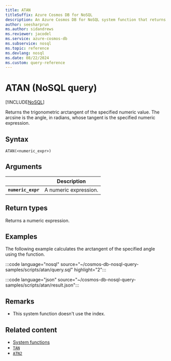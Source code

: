 ```yaml
---
title: ATAN
titleSuffix: Azure Cosmos DB for NoSQL
description: An Azure Cosmos DB for NoSQL system function that returns the trigonometric arctangent of the specified angle.
author: seesharprun
ms.author: sidandrews
ms.reviewer: jacodel
ms.service: azure-cosmos-db
ms.subservice: nosql
ms.topic: reference
ms.devlang: nosql
ms.date: 08/22/2024
ms.custom: query-reference
---
```


# ATAN (NoSQL query)

[!INCLUDE[NoSQL](../../includes/appliesto-nosql.md)]

Returns the trigonometric arctangent of the specified numeric value. The arcsine is the angle, in radians, whose tangent is the specified numeric expression.

## Syntax

```nosql
ATAN(<numeric_expr>)  
```  

## Arguments

| | Description |
| --- | --- |
| **`numeric_expr`** | A numeric expression. |

## Return types

Returns a numeric expression.  

## Examples

The following example calculates the arctangent of the specified angle using the function.

:::code language="nosql" source="~/cosmos-db-nosql-query-samples/scripts/atan/query.sql" highlight="2":::  

:::code language="json" source="~/cosmos-db-nosql-query-samples/scripts/atan/result.json":::

## Remarks

- This system function doesn't use the index.

## Related content

- [System functions](system-functions.yml)
- [`TAN`](tan.md)
- [`ATN2`](atn2.md)
